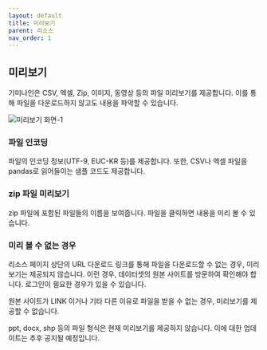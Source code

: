 ```yaml
---
layout: default
title: 미리보기
parent: 리소스
nav_order: 1
---
```


## 미리보기

기미나인은 CSV, 엑셀, Zip, 이미지, 동영상 등의 파일 미리보기를 제공합니다. 이를 통해 파일을 다운로드하지 않고도 내용을 파악할 수 있습니다.

![미리보기 화면-1](/public-data/images/preview-1.png)

### 파일 인코딩

파일의 인코딩 정보(UTF-9, EUC-KR 등)를 제공합니다. 또한, CSV나 엑셀 파일을 pandas로 읽어들이는 샘플 코드도 제공합니다.

### zip 파일 미리보기

zip 파일에 포함된 파일들의 이름을 보여줍니다. 파일을 클릭하면 내용을 미리 볼 수 있습니다.

### 미리 볼 수 없는 경우

리소스 페이지 상단의 URL 다운로드 링크를 통해 파일을 다운로드할 수 없는 경우, 미리보기는 제공되지 않습니다. 이런 경우, 데이터셋의 원본 사이트를 방문하여 확인해야 합니다. 로그인이 필요한 경우가 있을 수 있습니다.

원본 사이트가 LINK 이거나 기타 다른 이유로 파일을 받을 수 없는 경우, 미리보기를 제공할 수 없습니다.

ppt, docx, shp 등의 파일 형식은 현재 미리보기를 제공하지 않습니다. 이에 대한 업데이트는 추후 공지될 예정입니다.